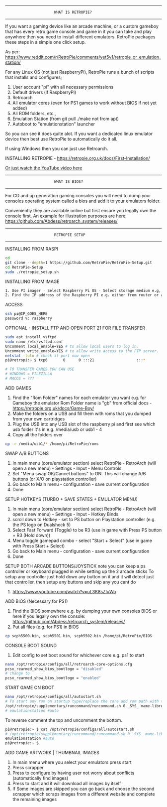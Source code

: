 
___________________________________________________________________________

                          WHAT IS RETROPIE?
___________________________________________________________________________

If you want a gaming device like an arcade machine, or a custom gameboy
that has every retro game console and game in it you can take and play anywhere
then you need to install different emulators. RetroPie packages these steps in
a simple one click setup.

As per: https://www.reddit.com/r/RetroPie/comments/yet5v1/retropie_or_emulation_station/

For any Linux OS (not just RaspberryPi), RetroPie runs a bunch of scripts that
installs and configures; 
1. User account "pi" with all necessary permissions
2. Default drivers (if RaspberryPi)
3. Retroarch
4. All emulator cores (even for PS1 games to work without BIOS if not yet added)
5. All ROM folders, etc.,
6. Emulation Station (from git pull ./make not from apt)
7. Autoboot to "emulationstation" launcher

So you can see it does quite alot. If you want a dedicated linux emulator device
then best use RetroPie to automatically do it all.

If using Windows then you can just use Retroarch.

INSTALLING RETROPIE - https://retropie.org.uk/docs/First-Installation/

[Or just watch the YouTube video here](https://www.youtube.com/watch?v=E1sbnPZ_A8w)

___________________________________________________________________________

                          WHAT IS BIOS?
___________________________________________________________________________

For CD and up generation gaming consoles you will need to dump your consoles
operating system called a bios and add it to your emulators folder.

Conveniently they are available online but first ensure you legally own the console first. 
An example for illustration purposes are here: https://github.com/Abdess/retroarch_system/releases/


___________________________________________________________________________

                          RETROPIE SETUP
___________________________________________________________________________

INSTALLING FROM RASPI
```bash
cd
git clone --depth=1 https://github.com/RetroPie/RetroPie-Setup.git
cd RetroPie-Setup
sudo ./retropie_setup.sh
```

INSTALLING FROM IMAGE
```bash
1. Use PI imager - Select Raspberry Pi OS - Select storage medium e.g, Micro SD Card - Enable SSH during setup - Enable Wifi and add login details - Install - Plug Micro SD card into Pi then done. 
2. Find the IP address of the Raspberry PI e.g. either from router or arp -a command if on same network 
```

ACCESS
```bash
ssh pi@IP_GOES_HERE
password %: raspberry
```

OPTIONAL - INSTALL FTP AND OPEN PORT 21 FOR FILE TRANSFER
```bash
sudo apt install vsftpd
sudo nano /etc/vsftpd.conf
Uncomment local_enable=YES # to allow local users to log in.
Uncomment write_enable=YES # to allow write access to the FTP server.
netstat -tuln # check if port now open
pi@retropi:~ $ tcp6       0      0 :::21                   :::*                    LISTEN 

# TO TRANSFER GAMES YOU CAN USE 
# WINDOWS = FILEZILLA
# MACOS = ???
```

ADD GAMES
1. Find the "Rom Folder" names for each emulator you want e.g. for Gameboy
the emulator Rom Folder name is "gb" from official docs - https://retropie.org.uk/docs/Game-Boy/ 
2. Make the folders on a USB and fill them with roms that you dumped from your own cartridges
3. Plug the USB into any USB slot of the raspberry pi and first see which usb folder it's in
e.g. /media/usb or usb1 - 4
4. Copy all the folders over
```bash
cp -r /media/usb1/* /home/pi/RetroPie/roms 
```

SWAP A/B BUTTONS
1. In main menu (core/emulator section) select RetroPie - RetroArch (will open a new menu) -
Settings - Input - Menu Controls
2. Set "Menu swap OK/Cancel buttons" to ON. This will change A/B buttons (or X/O on playstation controller)
3. Go back to Main menu - configuration - save current configuration
4. Done

SETUP HOTKEYS (TURBO + SAVE STATES + EMULATOR MENU)
1. In main menu (core/emulator section) select RetroPie - RetroArch (will open a new menu) -
Settings - Input - Hotkey Binds
2. scroll down to Hotkey - set to PS button on Playstation controller 
(e.g. the PS logo on Dualshock 5)
3. Select Fast Forward (Toggle) to be R3 (use in game with Press PS button + R3 (Hold down))
4. Menu toggle gamepad combo - select "Start + Select" (use in game with Press Start + Select)
5. Go back to Main menu - configuration - save current configuration
6. Done

SETUP BOTH ARCADE BUTTONS/JOYSTICK
note you can keep a ps controller or keyboard plugged in while setting up the 2 arcade sticks
To setup any controller just hold down any button on it and it will detect
just that controller, then setup any buttons and skip any you cant do
1. https://www.youtube.com/watch?v=uL3K8sZIuWo


ADD BIOS
(Necessary for PS1)
1. Find the BIOS somewhere e.g. by dumping your own consoles BIOS
or here if you legally own the console: https://github.com/Abdess/retroarch_system/releases/
2. Put all files (e.g. for PS1) in BIOS
```bash
cp scph5500.bin, scph5501.bin, scph5502.bin /home/pi/RetroPie/BIOS
```

CONSOLE BOOT SOUND
1. Edit config to set boot sound for whichever core e.g. ps1 to start
```bash
nano /opt/retropie/configs/all/retroarch-core-options.cfg
pcsx_rearmed_show_bios_bootlogo = "disabled"
# change to
pcsx_rearmed_show_bios_bootlogo = "enabled"
```

START GAME ON BOOT
```bash
nano /opt/retropie/configs/all/autostart.sh
# To start any rom on startup type/replace the core and rom path with the game 
/opt/retropie/supplementary/runcommand/runcommand.sh 0 _SYS_ mame-libretro ~/RetroPie/roms/mame-libretro/sf2ce.zip &&$
# emulationstation #auto
```
To reverse comment the top and uncomment the bottom.
```bash
pi@retropie:~ $ cat /opt/retropie/configs/all/autostart.sh
# /opt/retropie/supplementary/runcommand/runcommand.sh 0 _SYS_ mame-libretro ~/RetroPie/roms/mame-libretro/sf2ce.zip && emulationstation
emulationstation #auto
pi@retropie:~ $
```

ADD GAME ARTWORK | THUMBNAIL IMAGES
1. In main menu where you select your emulators press start
2. Press scrapper
3. Press to configure by having user not worry about conflicts (automatically find images)
4. Press to start and it will download all images by itself
5. If Some images are skipped you can go back and choose the second scrapper which scraps images
from a different website and complete the remaining images
